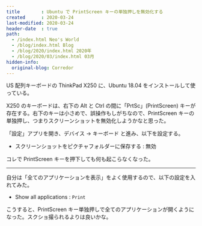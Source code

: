 ```yaml
---
title        : Ubuntu で PrintScreen キーの単独押しを無効化する
created      : 2020-03-24
last-modified: 2020-03-24
header-date  : true
path:
  - /index.html Neo's World
  - /blog/index.html Blog
  - /blog/2020/index.html 2020年
  - /blog/2020/03/index.html 03月
hidden-info:
  original-blog: Corredor
---
```


US 配列キーボードの ThinkPad X250 に、Ubuntu 18.04 をインストールして使っている。

X250 のキーボードは、右下の Alt と Ctrl の間に「PrtSc」(PrintScreen) キーが存在する。右下のキーは小さめで、誤操作もしがちなので、PrintScreen キーの単独押し、つまりスクリーンショットを無効化しようかなと思った。

「設定」アプリを開き、デバイス → キーボード と進み、以下を設定する。

- スクリーンショットをピクチャフォルダーに保存する : 無効

コレで PrintScreen キーを押下しても何も起こらなくなった。

---

自分は「全てのアプリケーションを表示」をよく使用するので、以下の設定を入れてみた。

- Show all applications : `Print`

こうすると、PrintScreen キー単独押しで全てのアプリケーションが開くようになった。スクショ撮られるよりは良いかな。
